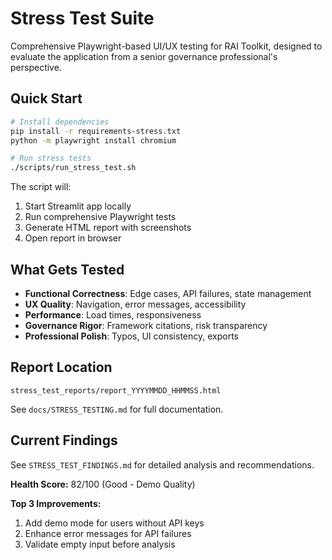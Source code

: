 # Stress Test Suite

Comprehensive Playwright-based UI/UX testing for RAI Toolkit, designed to evaluate the application from a senior governance professional's perspective.

## Quick Start

```bash
# Install dependencies
pip install -r requirements-stress.txt
python -m playwright install chromium

# Run stress tests
./scripts/run_stress_test.sh
```

The script will:
1. Start Streamlit app locally
2. Run comprehensive Playwright tests
3. Generate HTML report with screenshots
4. Open report in browser

## What Gets Tested

- **Functional Correctness**: Edge cases, API failures, state management
- **UX Quality**: Navigation, error messages, accessibility
- **Performance**: Load times, responsiveness
- **Governance Rigor**: Framework citations, risk transparency
- **Professional Polish**: Typos, UI consistency, exports

## Report Location

`stress_test_reports/report_YYYYMMDD_HHMMSS.html`

See `docs/STRESS_TESTING.md` for full documentation.

## Current Findings

See `STRESS_TEST_FINDINGS.md` for detailed analysis and recommendations.

**Health Score:** 82/100 (Good - Demo Quality)

**Top 3 Improvements:**
1. Add demo mode for users without API keys
2. Enhance error messages for API failures  
3. Validate empty input before analysis

